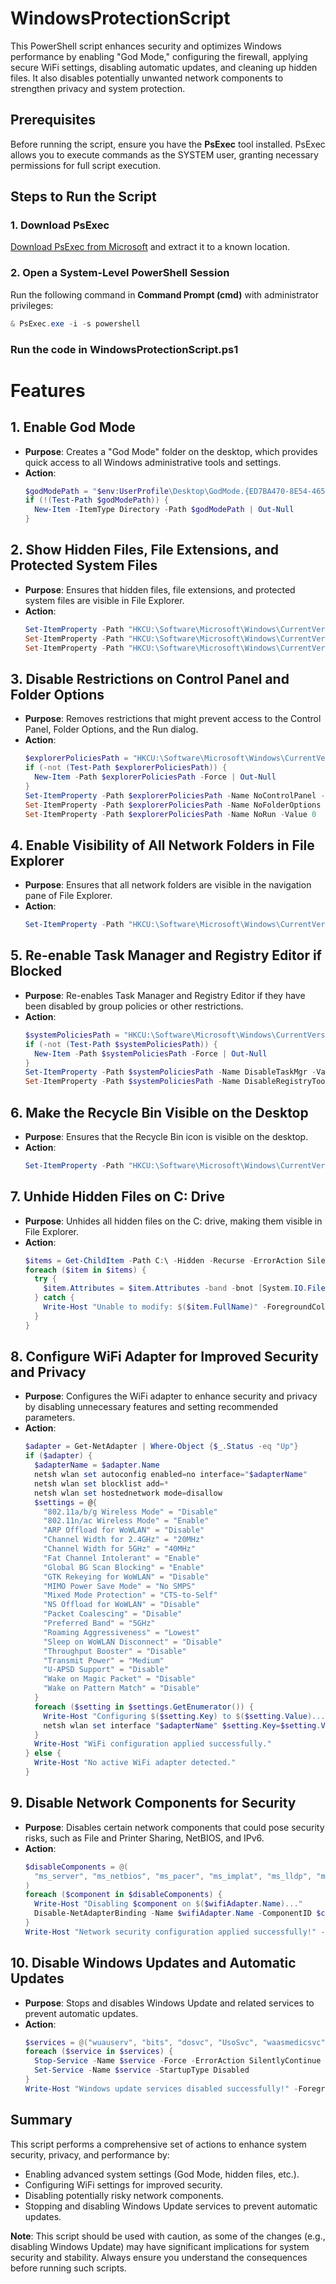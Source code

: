 # WindowsProtectionScript
This PowerShell script enhances security and optimizes Windows performance by enabling "God Mode," configuring the firewall, applying secure WiFi settings, disabling automatic updates, and cleaning up hidden files. It also disables potentially unwanted network components to strengthen privacy and system protection.

## Prerequisites

Before running the script, ensure you have the **PsExec** tool installed. PsExec allows you to execute commands as the SYSTEM user, granting necessary permissions for full script execution.

## Steps to Run the Script

### 1. Download PsExec
[Download PsExec from Microsoft](https://learn.microsoft.com/en-us/sysinternals/downloads/psexec) and extract it to a known location.

### 2. Open a System-Level PowerShell Session
Run the following command in **Command Prompt (cmd)** with administrator privileges:

```powershell
& PsExec.exe -i -s powershell
```
### Run the code in **WindowsProtectionScript.ps1**
# Features

## 1. **Enable God Mode**
   - **Purpose**: Creates a "God Mode" folder on the desktop, which provides quick access to all Windows administrative tools and settings.
   - **Action**:
     ```powershell
     $godModePath = "$env:UserProfile\Desktop\GodMode.{ED7BA470-8E54-465E-825C-99712043E01C}"
     if (!(Test-Path $godModePath)) {
       New-Item -ItemType Directory -Path $godModePath | Out-Null
     }
     ```

## 2. **Show Hidden Files, File Extensions, and Protected System Files**
   - **Purpose**: Ensures that hidden files, file extensions, and protected system files are visible in File Explorer.
   - **Action**:
     ```powershell
     Set-ItemProperty -Path "HKCU:\Software\Microsoft\Windows\CurrentVersion\Explorer\Advanced" -Name Hidden -Value 1
     Set-ItemProperty -Path "HKCU:\Software\Microsoft\Windows\CurrentVersion\Explorer\Advanced" -Name ShowSuperHidden -Value 1
     Set-ItemProperty -Path "HKCU:\Software\Microsoft\Windows\CurrentVersion\Explorer\Advanced" -Name HideFileExt -Value 0
     ```

## 3. **Disable Restrictions on Control Panel and Folder Options**
   - **Purpose**: Removes restrictions that might prevent access to the Control Panel, Folder Options, and the Run dialog.
   - **Action**:
     ```powershell
     $explorerPoliciesPath = "HKCU:\Software\Microsoft\Windows\CurrentVersion\Policies\Explorer"
     if (-not (Test-Path $explorerPoliciesPath)) {
       New-Item -Path $explorerPoliciesPath -Force | Out-Null
     }
     Set-ItemProperty -Path $explorerPoliciesPath -Name NoControlPanel -Value 0
     Set-ItemProperty -Path $explorerPoliciesPath -Name NoFolderOptions -Value 0
     Set-ItemProperty -Path $explorerPoliciesPath -Name NoRun -Value 0
     ```

## 4. **Enable Visibility of All Network Folders in File Explorer**
   - **Purpose**: Ensures that all network folders are visible in the navigation pane of File Explorer.
   - **Action**:
     ```powershell
     Set-ItemProperty -Path "HKCU:\Software\Microsoft\Windows\CurrentVersion\Explorer\Advanced" -Name NavPaneShowAllFolders -Value 1
     ```

## 5. **Re-enable Task Manager and Registry Editor if Blocked**
   - **Purpose**: Re-enables Task Manager and Registry Editor if they have been disabled by group policies or other restrictions.
   - **Action**:
     ```powershell
     $systemPoliciesPath = "HKCU:\Software\Microsoft\Windows\CurrentVersion\Policies\System"
     if (-not (Test-Path $systemPoliciesPath)) {
       New-Item -Path $systemPoliciesPath -Force | Out-Null
     }
     Set-ItemProperty -Path $systemPoliciesPath -Name DisableTaskMgr -Value 0
     Set-ItemProperty -Path $systemPoliciesPath -Name DisableRegistryTools -Value 0
     ```

## 6. **Make the Recycle Bin Visible on the Desktop**
   - **Purpose**: Ensures that the Recycle Bin icon is visible on the desktop.
   - **Action**:
     ```powershell
     Set-ItemProperty -Path "HKCU:\Software\Microsoft\Windows\CurrentVersion\Explorer\HideDesktopIcons\NewStartPanel" -Name "{645FF040-5081-101B-9F08-00AA002F954E}" -Value 0
     ```

## 7. **Unhide Hidden Files on C: Drive**
   - **Purpose**: Unhides all hidden files on the C: drive, making them visible in File Explorer.
   - **Action**:
     ```powershell
     $items = Get-ChildItem -Path C:\ -Hidden -Recurse -ErrorAction SilentlyContinue
     foreach ($item in $items) {
       try {
         $item.Attributes = $item.Attributes -band -bnot [System.IO.FileAttributes]::Hidden
       } catch {
         Write-Host "Unable to modify: $($item.FullName)" -ForegroundColor Yellow
       }
     }
     ```

## 8. **Configure WiFi Adapter for Improved Security and Privacy**
   - **Purpose**: Configures the WiFi adapter to enhance security and privacy by disabling unnecessary features and setting recommended parameters.
   - **Action**:
     ```powershell
     $adapter = Get-NetAdapter | Where-Object {$_.Status -eq "Up"}
     if ($adapter) {
       $adapterName = $adapter.Name
       netsh wlan set autoconfig enabled=no interface="$adapterName"
       netsh wlan set blocklist add=*
       netsh wlan set hostednetwork mode=disallow
       $settings = @{
         "802.11a/b/g Wireless Mode" = "Disable"
         "802.11n/ac Wireless Mode" = "Enable"
         "ARP Offload for WoWLAN" = "Disable"
         "Channel Width for 2.4GHz" = "20MHz"
         "Channel Width for 5GHz" = "40MHz"
         "Fat Channel Intolerant" = "Enable"
         "Global BG Scan Blocking" = "Enable"
         "GTK Rekeying for WoWLAN" = "Disable"
         "MIMO Power Save Mode" = "No SMPS"
         "Mixed Mode Protection" = "CTS-to-Self"
         "NS Offload for WoWLAN" = "Disable"
         "Packet Coalescing" = "Disable"
         "Preferred Band" = "5GHz"
         "Roaming Aggressiveness" = "Lowest"
         "Sleep on WoWLAN Disconnect" = "Disable"
         "Throughput Booster" = "Disable"
         "Transmit Power" = "Medium"
         "U-APSD Support" = "Disable"
         "Wake on Magic Packet" = "Disable"
         "Wake on Pattern Match" = "Disable"
       }
       foreach ($setting in $settings.GetEnumerator()) {
         Write-Host "Configuring $($setting.Key) to $($setting.Value)..."
         netsh wlan set interface "$adapterName" $setting.Key=$setting.Value
       }
       Write-Host "WiFi configuration applied successfully."
     } else {
       Write-Host "No active WiFi adapter detected."
     }
     ```

## 9. **Disable Network Components for Security**
   - **Purpose**: Disables certain network components that could pose security risks, such as File and Printer Sharing, NetBIOS, and IPv6.
   - **Action**:
     ```powershell
     $disableComponents = @(
       "ms_server", "ms_netbios", "ms_pacer", "ms_implat", "ms_lldp", "ms_rspndr", "ms_lltdio", "ms_tcpip6"
     )
     foreach ($component in $disableComponents) {
       Write-Host "Disabling $component on $($wifiAdapter.Name)..."
       Disable-NetAdapterBinding -Name $wifiAdapter.Name -ComponentID $component -ErrorAction SilentlyContinue
     }
     Write-Host "Network security configuration applied successfully!" -ForegroundColor Green
     ```

## 10. **Disable Windows Updates and Automatic Updates**
   - **Purpose**: Stops and disables Windows Update and related services to prevent automatic updates.
   - **Action**:
     ```powershell
     $services = @("wuauserv", "bits", "dosvc", "UsoSvc", "waasmedicsvc")
     foreach ($service in $services) {
       Stop-Service -Name $service -Force -ErrorAction SilentlyContinue
       Set-Service -Name $service -StartupType Disabled
     }
     Write-Host "Windows update services disabled successfully!" -ForegroundColor Green
     ```

## Summary
This script performs a comprehensive set of actions to enhance system security, privacy, and performance by:
- Enabling advanced system settings (God Mode, hidden files, etc.).
- Configuring WiFi settings for improved security.
- Disabling potentially risky network components.
- Stopping and disabling Windows Update services to prevent automatic updates.

**Note**: This script should be used with caution, as some of the changes (e.g., disabling Windows Update) may have significant implications for system security and stability. Always ensure you understand the consequences before running such scripts.


